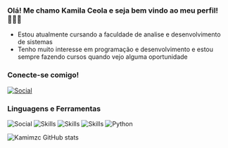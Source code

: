 
### Olá! Me chamo Kamila Ceola e seja bem vindo ao meu perfil! 🙋🏻‍♀️ 

- Estou atualmente cursando a faculdade de analise e desenvolvimento de sistemas
- Tenho muito interesse em programação e desenvolvimento e estou sempre fazendo cursos quando vejo alguma oportunidade


### Conecte-se comigo!
[![Social](https://img.shields.io/badge/LinkedIn-0077B5?style=for-the-badge&logo=linkedin&logoColor=white
)](www.linkedin.com/in/kamila-maluza-ceola-389128253)

### Linguagens e Ferramentas

![Social](https://img.shields.io/badge/GitHub-100000?style=for-the-badge&logo=github&logoColor=white)
![Skills](https://img.shields.io/badge/HTML-239120?style=for-the-badge&logo=html5&logoColor=white)
![Skills](https://img.shields.io/badge/C-00599C?style=for-the-badge&logo=c&logoColor=white)
![Skills](https://img.shields.io/badge/Microsoft_Office-D83B01?style=for-the-badge&logo=microsoft-office&logoColor=white
)
![Python](https://img.shields.io/badge/python-3670A0?style=for-the-badge&logo=python&logoColor=ffdd54)


![Kamimzc GitHub stats](https://github-readme-stats.vercel.app/api?username=Kamimzc&show_icons=true&theme=radical)

